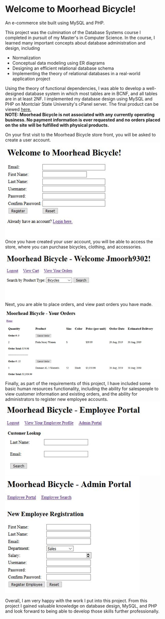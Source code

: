 # Welcome to Moorhead Bicycle!
An e-commerce site built using MySQL and PHP.  

This project was the culmination of the Database Systems course I completed in pursuit of my Master's in Computer Science. In the course, I learned many important concepts about database administration and design, including

* Normalization
* Conceptual data modeling using ER diagrams
* Designing an efficient relational database schema
* Implementing the theory of relational databases in a real-world application project

Using the theory of functional dependencies, I was able to develop a well-designed database system in which most tables are in BCNF, and all tables are in at least 2NF. I implemented my database design using MySQL and PHP on Montclair State University's cPanel server. The final product can be viewed [here.](http://cyan.csam.montclair.edu/~moorhjef)  
**NOTE: Moorhead Bicycle is not associated with any currently operating business. No payment information is ever requested and no orders placed on the site will be fulfilled with physical products.**  
  
On your first visit to the Moorhead Bicycle store front, you will be asked to create a user account.  
![Moorhead Bicycle registration page](https://github.com/Jeff-Moorhead/Moorhead_Bicycle/blob/master/screencaps/registration.JPG)  
Once you have created your user account, you will be able to access the store, where you can purchase bicycles, clothing, and accessories.  
![main page](https://github.com/Jeff-Moorhead/Moorhead_Bicycle/blob/master/screencaps/main.JPG)  
Next, you are able to place orders, and view past orders you have made.
![orders](https://github.com/Jeff-Moorhead/Moorhead_Bicycle/blob/master/screencaps/orders.JPG)  
Finally, as part of the requirements of this project, I have included some basic human resources functionality, including the ability for salespeople to view customer information and existing orders, and the ability for administrators to register new employee accounts.  
![employee portal](https://github.com/Jeff-Moorhead/Moorhead_Bicycle/blob/master/screencaps/employeeportal.JPG)  
![employee registration](https://github.com/Jeff-Moorhead/Moorhead_Bicycle/blob/master/screencaps/employeeregistration.JPG)  
  
Overall, I am very happy with the work I put into this project. From this project I gained valuable knowledge on database design, MySQL, and PHP and look forward to being able to develop those skills further professionally.
